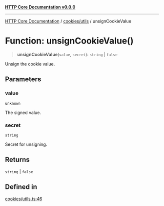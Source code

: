 [**HTTP Core Documentation v0.0.0**](../../../README.md)

***

[HTTP Core Documentation](../../../modules.md) / [cookies/utils](../README.md) / unsignCookieValue

# Function: unsignCookieValue()

> **unsignCookieValue**(`value`, `secret`): `string` \| `false`

Unsign the cookie value.

## Parameters

### value

`unknown`

The signed value.

### secret

`string`

Secret for unsigning.

## Returns

`string` \| `false`

## Defined in

[cookies/utils.ts:46](https://github.com/stonemjs/http-core/blob/89981cacc9858cf786fba9df03b328b6b56a5b75/src/cookies/utils.ts#L46)
